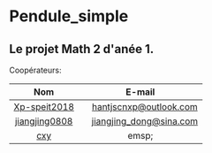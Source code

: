 # Pendule_simple
Le projet Math 2 d'anée 1.
---
Coopérateurs:  

Nom|E-mail
:--:|:--:
[Xp-speit2018](https://github.com/Xp-speit2018)|&emsp;hantjscnxp@outlook.com
[jiangjing0808](https://github.com/jiangjing0808)|&emsp;jiangjing_dong@sina.com
[cxy]()|emsp;
